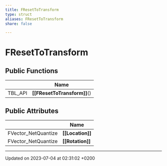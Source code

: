 ```yaml
---
title: FResetToTransform
type: struct
aliases: FResetToTransform
share: false

---
```


# FResetToTransform





## Public Functions

|                | Name           |
| -------------- | -------------- |
| TBL_API | **[[FResetToTransform]]**() |

## Public Attributes

|                | Name           |
| -------------- | -------------- |
| FVector_NetQuantize | **[[Location]]**  |
| FVector_NetQuantize | **[[Rotation]]**  |

-------------------------------

Updated on 2023-07-04 at 02:31:02 +0200